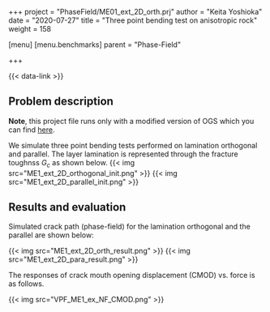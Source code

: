 +++
project = "PhaseField/ME01_ext_2D_orth.prj"
author = "Keita Yoshioka"
date = "2020-07-27"
title = "Three point bending test on anisotropic rock"
weight = 158

[menu]
  [menu.benchmarks]
    parent = "Phase-Field"

+++

{{< data-link >}}

## Problem description

**Note**, this project file runs only with a modified version of OGS
which you can find [here](https://github.com/KeitaYoshioka/ogs/tree/H2M_phasefield).

We simulate three point bending tests performed on lamination orthogonal and parallel. The layer lamination is represented through the fracture toughnss $G_c$ as shown below.
{{< img src="ME1_ext_2D_orthogonal_init.png" >}}
{{< img src="ME1_ext_2D_parallel_init.png" >}}

## Results and evaluation

Simulated crack path (phase-field) for the lamination orthogonal and the parallel are shown below:

{{< img src="ME1_ext_2D_orth_result.png" >}}
{{< img src="ME1_ext_2D_para_result.png" >}}

The responses of crack mouth opening displacement (CMOD) vs. force is as follows.

{{< img src="VPF_ME1_ex_NF_CMOD.png" >}}
